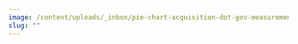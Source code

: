 ```yaml
---
image: /content/uploads/_inbox/pie-chart-acquisition-dot-gov-measurement-criteria-2.jpg
slug: ""
---
```

